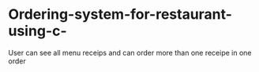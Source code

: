 # Ordering-system-for-restaurant-using-c-
User can see all menu receips and can order more than one receipe in one order
